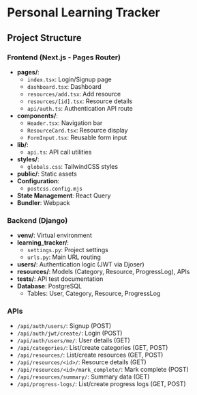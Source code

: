 # Personal Learning Tracker

## Project Structure
### Frontend (Next.js - Pages Router)
- **pages/**:
  - `index.tsx`: Login/Signup page
  - `dashboard.tsx`: Dashboard
  - `resources/add.tsx`: Add resource
  - `resources/[id].tsx`: Resource details
  - `api/auth.ts`: Authentication API route
- **components/**:
  - `Header.tsx`: Navigation bar
  - `ResourceCard.tsx`: Resource display
  - `FormInput.tsx`: Reusable form input
- **lib/**:
  - `api.ts`: API call utilities
- **styles/**:
  - `globals.css`: TailwindCSS styles
- **public/**: Static assets
- **Configuration**:
  - `postcss.config.mjs`
- **State Management**: React Query
- **Bundler**: Webpack

### Backend (Django)
- **venv/**: Virtual environment
- **learning_tracker/**:
  - `settings.py`: Project settings
  - `urls.py`: Main URL routing
- **users/**: Authentication logic (JWT via Djoser)
- **resources/**: Models (Category, Resource, ProgressLog), APIs
- **tests/**: API test documentation
- **Database**: PostgreSQL
  - Tables: User, Category, Resource, ProgressLog

### APIs
- `/api/auth/users/`: Signup (POST)
- `/api/auth/jwt/create/`: Login (POST)
- `/api/auth/users/me/`: User details (GET)
- `/api/categories/`: List/create categories (GET, POST)
- `/api/resources/`: List/create resources (GET, POST)
- `/api/resources/<id>/`: Resource details (GET)
- `/api/resources/<id>/mark_complete/`: Mark complete (POST)
- `/api/resources/summary/`: Summary data (GET)
- `/api/progress-logs/`: List/create progress logs (GET, POST)